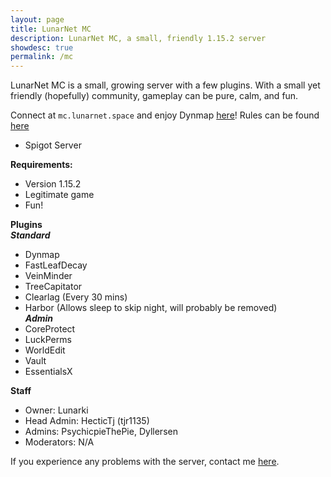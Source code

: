 ```yaml
---
layout: page
title: LunarNet MC
description: LunarNet MC, a small, friendly 1.15.2 server
showdesc: true
permalink: /mc
---
```


LunarNet MC is a small, growing server with a few plugins. With a small yet friendly (hopefully) community, gameplay can be pure, calm, and fun.  
  
Connect at ``mc.lunarnet.space`` and enjoy Dynmap [here](/mc/dynmap)!
Rules can be found [here](/mc/rules)
- Spigot Server
  
**Requirements:**
- Version 1.15.2
- Legitimate game
- Fun!
  
**Plugins**  
***Standard***
- Dynmap
- FastLeafDecay
- VeinMinder
- TreeCapitator
- Clearlag (Every 30 mins)
- Harbor (Allows sleep to skip night, will probably be removed)  
***Admin***
- CoreProtect
- LuckPerms
- WorldEdit
- Vault
- EssentialsX
  
**Staff**
- Owner: Lunarki
- Head Admin: HecticTj (tjr1135)
- Admins: PsychicpieThePie, Dyllersen
- Moderators: N/A
  
If you experience any problems with the server, contact me [here](/contact).
